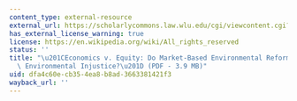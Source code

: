 ```yaml
---
content_type: external-resource
external_url: https://scholarlycommons.law.wlu.edu/cgi/viewcontent.cgi?article=1534&context=wlulr
has_external_license_warning: true
license: https://en.wikipedia.org/wiki/All_rights_reserved
status: ''
title: "\u201CEconomics v. Equity: Do Market-Based Environmental Reforms Exacerbate\
  \ Environmental Injustice?\u201D (PDF - 3.9 MB)"
uid: dfa4c60e-cb35-4ea8-b8ad-3663381421f3
wayback_url: ''
---
```

